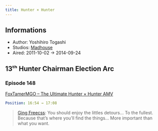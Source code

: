 ```yaml
---
title: Hunter × Hunter
---
```


## Informations

- Author: Yoshihiro Togashi
- Studios: [Madhouse]
- Aired: 2011-10-02 → 2014-09-24

## 13ᵗʰ Hunter Chairman Election Arc

### Episode 148

[FoxTamerMGO – The Ultimate Hunter × Hunter AMV](https://youtu.be/eF3L5onVnCM)

``` yaml
Position: 16:54 → 17:08
```

> [Ging Freecss][]: You should enjoy the littles detours…
> To the fullest.
> Because that’s where you’ll find the things…
> More important than what you want.

[Madhouse]: http://madhouse.co.jp

[Ging Freecss]: https://hunterxhunter.fandom.com/wiki/Ging_Freecss
